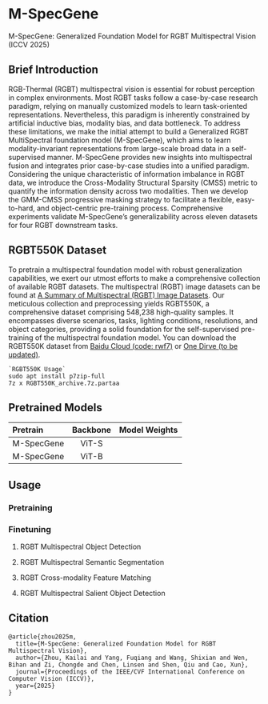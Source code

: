 # M-SpecGene
M-SpecGene: Generalized Foundation Model for RGBT Multispectral Vision (ICCV 2025)

## Brief Introduction
RGB-Thermal (RGBT) multispectral vision is essential for robust perception in complex environments. Most RGBT tasks follow a case-by-case research paradigm, relying on manually customized models to learn task-oriented representations. Nevertheless, this paradigm is inherently constrained by artificial inductive bias, modality bias, and data bottleneck. To address these limitations, we make the initial attempt to build a Generalized RGBT MultiSpectral foundation model (M-SpecGene), which aims to learn modality-invariant representations from large-scale broad data in a self-supervised manner. M-SpecGene provides new insights into multispectral fusion and integrates prior case-by-case studies into a unified paradigm. Considering the unique characteristic of information imbalance in RGBT data, we introduce the Cross-Modality Structural Sparsity
(CMSS) metric to quantify the information density across two modalities. Then we develop the GMM-CMSS progressive masking strategy to facilitate a flexible, easy-to-hard, and object-centric pre-training process. Comprehensive experiments validate M-SpecGene’s generalizability across eleven datasets for four RGBT downstream tasks.



## RGBT550K Dataset
To pretrain a multispectral foundation model with robust generalization capabilities, we exert our utmost efforts to make a comprehensive collection of available RGBT datasets. The  multispectral (RGBT) image datasets can be found at [A Summary of Multispectral (RGBT) Image Datasets](https://github.com/CalayZhou/A-Summary-of-Multispectral-Image-Datasets). Our meticulous collection and preprocessing yields RGBT550K, a comprehensive dataset comprising 548,238 high-quality samples. It encompasses diverse scenarios, tasks, lighting conditions, resolutions, and object categories, providing a solid foundation for the self-supervised pre-training of the multispectral foundation model. You can download the RGBT550K dataset from  [Baidu Cloud (code: rwf7)](https://pan.baidu.com/s/1Hv3E74ILsk_rmbQVXDpr6w?pwd=rwf7) or [One Dirve (to be updated)]().

```
`RGBT550K Usage`
sudo apt install p7zip-full
7z x RGBT550K_archive.7z.partaa
```

## Pretrained Models


| Pretrain | Backbone | Model Weights |
| :------- | :------: | :------: |
| M-SpecGene | ViT-S | | 
| M-SpecGene | ViT-B | | 



## Usage
### Pretraining


### Finetuning

1. RGBT Multispectral Object Detection

2. RGBT Multispectral Semantic Segmentation

3. RGBT Cross-modality Feature Matching

4. RGBT Multispectral Salient Object Detection


## Citation
```
@article{zhou2025m,
  title={M-SpecGene: Generalized Foundation Model for RGBT Multispectral Vision},
  author={Zhou, Kailai and Yang, Fuqiang and Wang, Shixian and Wen, Bihan and Zi, Chongde and Chen, Linsen and Shen, Qiu and Cao, Xun},
  journal={Proceedings of the IEEE/CVF International Conference on Computer Vision (ICCV)},
  year={2025}
}
```
